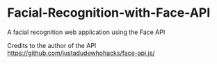 # Facial-Recognition-with-Face-API
A facial recognition web application using the Face API

Credits to the author of the API
https://github.com/justadudewhohacks/face-api.js/
